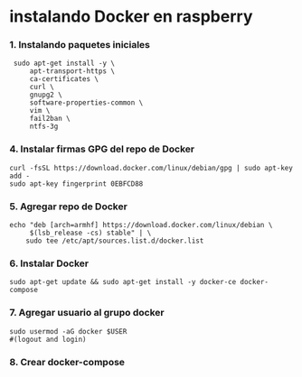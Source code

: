 # instalando Docker en raspberry

### 1. Instalando paquetes iniciales
```
 sudo apt-get install -y \
     apt-transport-https \
     ca-certificates \
     curl \
     gnupg2 \
     software-properties-common \
     vim \
     fail2ban \
     ntfs-3g
```

### 4. Instalar firmas GPG del repo de Docker
```
curl -fsSL https://download.docker.com/linux/debian/gpg | sudo apt-key add -
sudo apt-key fingerprint 0EBFCD88
```


### 5. Agregar repo de Docker
```
echo "deb [arch=armhf] https://download.docker.com/linux/debian \
     $(lsb_release -cs) stable" | \
    sudo tee /etc/apt/sources.list.d/docker.list
```

### 6. Instalar Docker
```
sudo apt-get update && sudo apt-get install -y docker-ce docker-compose
```


### 7. Agregar usuario al grupo docker
```
sudo usermod -aG docker $USER
#(logout and login)     
```

### 8. Crear docker-compose
